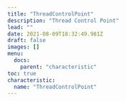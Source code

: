 ```yaml
---
title: "ThreadControlPoint"
description: "Thread Control Point"
lead: ""
date: 2021-08-09T18:32:49.981Z
draft: false
images: []
menu:
  docs:
    parent: "characteristic"
toc: true
characteristic:
  name: "ThreadControlPoint"
---
```


